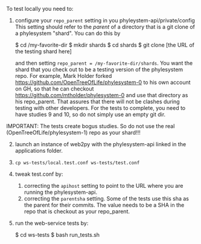 To test locally you need to:
1. configure your `repo_parent` setting in you phyleystem-api/private/config
    This setting should refer to the *parent* of a directory that is a git
    clone of a phylesystem "shard". You can do this by 

    $ cd /my-favorite-dir
    $ mkdir shards
    $ cd shards
    $ git clone [the URL of the testing shard here]

    and then setting `repo_parent = /my-favorite-dir/shards`. You want the 
    shard that you check out to be a testing version of the phylesystem repo. 
    For example, Mark Holder forked https://github.com/OpenTreeOfLife/phylesystem-0
    to his own account on GH, so that he can checkout https://github.com/mtholder/phylesystem-0
    and use that directory as his repo_parent. That assures that there will not be
    clashes during testing with other developers. For the tests to complete, you 
    need to have studies 9 and 10, so do not simply use an empty git dir. 

IMPORTANT: The tests create bogus studies. So do not use the real (OpenTreeOfLife/phylesystem-1) repo as your shard!!!

2. launch an instance of web2py with the phylesystem-api linked in the applications folder.

2. `cp ws-tests/local.test.conf ws-tests/test.conf`

3. tweak test.conf by:
   1. correcting the `apihost` setting to point to the URL where you are running the 
        phylesystem-api.
   2. correcting the `parentsha` setting. Some of the tests use this sha as the parent
        for their commits. The value needs to be a SHA in the repo that is checkout
        as your repo_parent. 

4. run the web-service tests by:


   $ cd ws-tests
   $ bash run_tests.sh


